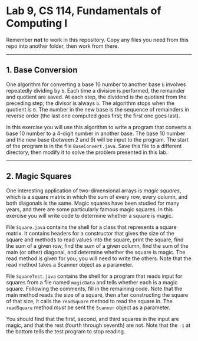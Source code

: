 # Lab 9, CS 114, Fundamentals of Computing I

Remember **not** to work in this repository. Copy any files you need from this repo into another folder, then work from there.

---

## 1. Base Conversion

One algorithm for converting a base 10 number to another base `b` involves repeatedly dividing by `b`. Each time a division is performed, the remainder and quotient are saved. At each step, the dividend is the quotient from the preceding step; the divisor is always `b`. The algorithm stops when the quotient is `0`. The number in the new base is the sequence of remainders in reverse order (the last one computed goes first; the first one goes last).

In this exercise you will use this algorithm to write a program that converts a base 10 number to a 4-digit number in another base. The base 10 number and the new base (between 2 and 9) will be input to the program. The start of the program is in the file `BaseConvert.java`. Save this file to a different directory, then modify it to solve the problem presented in this lab.

---

## 2. Magic Squares

One interesting application of two-dimensional arrays is _magic squares_, which is a square matrix in which the sum of every row, every column, and both diagonals is the same. Magic squares have been studied for many years, and there are some particularly famous magic squares. In this exercise you will write code to determine whether a square is magic.

File `Square.java` contains the shell for a class that represents a square matrix. It contains headers for a constructor that gives the size of the square and methods to read values into the square, print the square, find the sum of a given row, find the sum of a given column, find the sum of the main (or other) diagonal, and determine whether the square is magic. The read method is given for you; you will need to write the others. Note that the read method takes a Scanner object as a parameter.

File `SquareTest.java` contains the shell for a program that reads input for squares from a file named `magicData` and tells whether each is a magic square. Following the comments, fill in the remaining code. Note that the main method reads the size of a square, then after constructing the square of that size, it calls the `readSquare` method to read the square in. The `readSquare` method _must_ be sent the `Scanner` object as a parameter.

You should find that the first, second, and third squares in the input are magic, and that the rest (fourth through seventh) are not. Note that the `-1` at the bottom tells the test program to stop reading.
